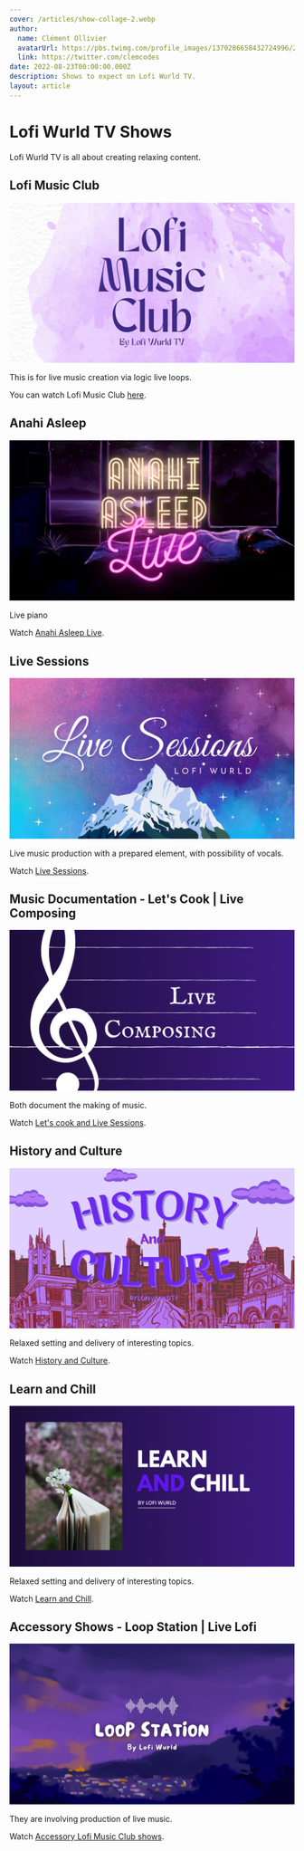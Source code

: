 ```yaml
---
cover: /articles/show-collage-2.webp
author:
  name: Clément Ollivier
  avatarUrl: https://pbs.twimg.com/profile_images/1370286658432724996/ZMSDzzIi_400x400.jpg
  link: https://twitter.com/clemcodes
date: 2022-08-23T00:00:00.000Z
description: Shows to expect on Lofi Wurld TV.
layout: article
---
```


# Lofi Wurld TV Shows

Lofi Wurld TV is all about creating relaxing content.

## Lofi Music Club

![2.webp](/shows/2.webp)

This is for live music creation via logic live loops.

You can watch Lofi Music Club [here](https://youtube.com/lofimusicclubtv).

## Anahi Asleep

![1.webp](/shows/1.webp)

Live piano

Watch [Anahi Asleep Live](https://youtube.com/lofiwurldTV).

## Live Sessions

![4.webp](/shows/4.webp)

Live music production with a prepared element, with possibility of vocals.

Watch [Live Sessions](https://youtube.com/lofiwurld).

## Music Documentation - Let's Cook | Live Composing

![Live-Composing.webp](/shows/Live-Composing.webp)


Both document the making of music.

Watch [Let's cook and Live Sessions](https://youtube.com/lofiwurldTV).

## History and Culture

![History-and-Culture.webp](/shows/History-and-Culture.webp)

Relaxed setting and delivery of interesting topics.

Watch [History and Culture](https://youtube.com/lofiwurldTV).

## Learn and Chill

![Learn-and-Chill.webp](/shows/Learn-and-Chill.webp)

Relaxed setting and delivery of interesting topics.

Watch [Learn and Chill](https://youtube.com/lofiwurldTV).

## Accessory Shows - Loop Station | Live Lofi

![2.webp](/shows/3_1.webp)

They are involving production of live music. 

Watch [Accessory Lofi Music Club shows](https://youtube.com/lofiwurldTV).
